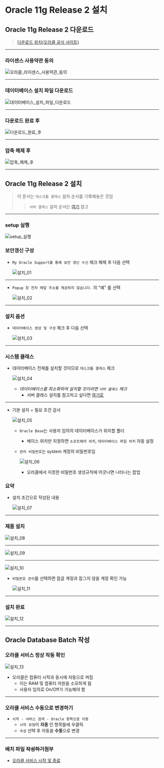 # Oracle 11g Release 2 설치

## Oracle 11g Release 2 다운로드
> [다운로드 위치(오라클 공식 사이트)](https://www.oracle.com/technetwork/database/enterprise-edition/downloads/index.html)

<hr>

### 라이센스 사용약관 동의

  ![오라클_라이센스_사용약관_동의](/chapter/00_데이터베이스_설치/images/00-0.JPG)

<hr>

### 데이터베이스 설치 파일 다운로드

  ![데이터베이스_설치_파일_다운로드](/chapter/00_데이터베이스_설치/images/00-1.JPG)

<hr>

### 다운로드 완료 후

  ![다운로드_완료_후](/chapter/00_데이터베이스_설치/images/00-2.JPG)

<hr>

### 압축 해제 후

  ![압축_해제_후](/chapter/00_데이터베이스_설치/images/00-3.JPG)

<hr>

## Oracle 11g Release 2 설치
> 이 문서는 `데스크톱 클래스` 설치 순서를 기록해놓은 것임
>> `서버 클래스` 설치 순서는 [여기](/chapter/00_데이터베이스_설치/SERVER_CLASS.md) 참고

<hr>

### setup 실행

  ![setup_실행](/chapter/00_데이터베이스_설치/images/00-4.jpg)

### 보안갱신 구성
- `My Oracle Support를 통해 보안 갱신 수신` 체크 해제 후 다음 선택

  ![설치_01](/chapter/00_데이터베이스_설치/images/01.jpg)

<hr>

- `Popup 창 전자 메일 주소를 제공하지 않습니다.` 의 "예" 를 선택

  ![설치_02](/chapter/00_데이터베이스_설치/images/02.jpg)

<hr>

### 설치 옵션
- `데이터베이스 생성 및 구성` 체크 후 다음 선택

  ![설치_03](/chapter/00_데이터베이스_설치/images/03.jpg)

<hr>

### 시스템 클래스
- 데이터베이스 전체를 설치할 것이므로 `데스크톱 클래스` 체크

  ![설치_04](/chapter/00_데이터베이스_설치/images/04.jpg)

  - *데이터베이스를 최소화하여 설치할 것이라면 `서버 클래스` 체크*
    - 서버 클래스 설치를 참고차고 싶다면 [여기로](/chapter/00_데이터베이스_설치/SERVER_CLASS.md)

<hr>

- 기본 설치 + 필요 조건 검사

    ![설치_05](/chapter/00_데이터베이스_설치/images/05.jpg)

  - `Oracle Base`는 사용자 임의의 데이터베이스가 위치할 폴더
    - 베이스 위치만 지정하면 `소프트웨어 위치`, `데이터베이스 파일 위치` 자동 설정
  - `관리 비밀번호`는 system 계정의 비밀번호임

    ![설치_06](/chapter/00_데이터베이스_설치/images/06.jpg)

    - 오라클에서 지정한 비밀번호 생성규칙에 어긋나면 나타나는 팝업

### 요약
- 설치 조건으로 작성된 내용
 
  ![설치_07](/chapter/00_데이터베이스_설치/images/07.jpg)

<hr>

### 제품 설치

  ![설치_08](/chapter/00_데이터베이스_설치/images/08.jpg)

<hr>

  ![설치_09](/chapter/00_데이터베이스_설치/images/09.jpg)

<hr>

  ![설치_10](/chapter/00_데이터베이스_설치/images/10.jpg)

  - `비밀번호 관리`를 선택하면 잠글 계정과 잠그지 않을 계정 확인 가능

    ![설치_11](/chapter/00_데이터베이스_설치/images/11.jpg)

<hr>

### 설치 완료

  ![설치_12](/chapter/00_데이터베이스_설치/images/12.jpg)

<hr>

## Oracle Database Batch 작성
### 오라클 서비스 정상 작동 확인

  ![설치_13](/chapter/00_데이터베이스_설치/images/13.jpg)

  - 오라클은 컴퓨터 시작과 동시에 자동으로 켜짐
    - 이는 RAM 및 컴퓨터 자원을 소모하게 됨
    - 사용자 임의로 On/Off가 가능해야 함

<hr>

### 오라클 서비스 수동으로 변경하기
- `시작 - 서비스 검색 - Oracle 항목으로 이동`
  - `시작 유형`이 **자동** 인 항목들에 우클릭
  - `속성` 선택 후 자동을 **수동**으로 변경

<hr>

### 배치 파일 ~~작성하기~~첨부
- [오라클 서비스 시작 및 종료](/chapter/00_데이터베이스_설치/batch/)
